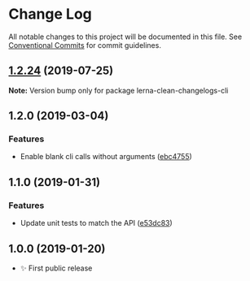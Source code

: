 # Change Log

All notable changes to this project will be documented in this file.
See [Conventional Commits](https://conventionalcommits.org) for commit guidelines.

## [1.2.24](https://gitlab.com/codsen/codsen/compare/lerna-clean-changelogs-cli@1.2.23...lerna-clean-changelogs-cli@1.2.24) (2019-07-25)

**Note:** Version bump only for package lerna-clean-changelogs-cli

## 1.2.0 (2019-03-04)

### Features

- Enable blank cli calls without arguments ([ebc4755](https://gitlab.com/codsen/codsen/commit/ebc4755))

## 1.1.0 (2019-01-31)

### Features

- Update unit tests to match the API ([e53dc83](https://gitlab.com/codsen/codsen/commit/e53dc83))

## 1.0.0 (2019-01-20)

- ✨ First public release
